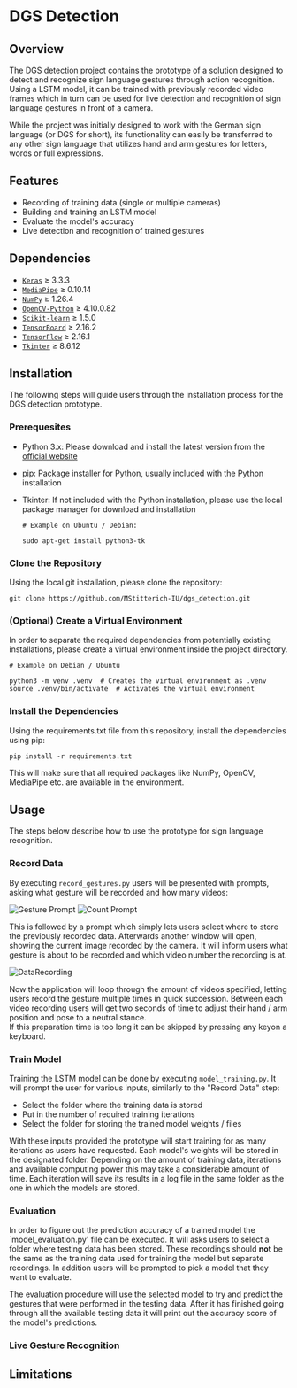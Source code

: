 # DGS Detection
## Overview
The DGS detection project contains the prototype of a solution designed to detect and recognize sign language gestures through action
recognition. Using a LSTM model, it can be trained with previously recorded video frames which in turn can be used for live detection and
recognition of sign language gestures in front of a camera.

While the project was initially designed to work with the German sign language (or DGS for short), its functionality can easily be
transferred to any other sign language that utilizes hand and arm gestures for letters, words or full expressions.

## Features
- Recording of training data (single or multiple cameras)
- Building and training an LSTM model
- Evaluate the model's accuracy
- Live detection and recognition of trained gestures

## Dependencies
- [`Keras`](https://keras.io/) &ge; 3.3.3 
- [`MediaPipe`](https://developers.google.com/mediapipe) &ge; 0.10.14
- [`NumPy`](https://numpy.org/) &ge; 1.26.4
- [`OpenCV-Python`](https://opencv.org/) &ge; 4.10.0.82
- [`Scikit-learn`](https://scikit-learn.org/stable/) &ge; 1.5.0
- [`TensorBoard`](https://www.tensorflow.org/tensorboard) &ge; 2.16.2
- [`TensorFlow`](https://www.tensorflow.org/) &ge; 2.16.1
- [`Tkinter`](https://docs.python.org/3/library/tkinter.html) &ge; 8.6.12

## Installation
The following steps will guide users through the installation process for the DGS detection prototype.

### Prerequesites
- Python 3.x: Please download and install the latest version from the [official website](https://www.python.org/)
- pip: Package installer for Python, usually included with the Python installation
- Tkinter: If not included with the Python installation, please use the local package manager for download and installation

  ```
  # Example on Ubuntu / Debian:
  
  sudo apt-get install python3-tk
  ```
### Clone the Repository
Using the local git installation, please clone the repository:

```
git clone https://github.com/MStitterich-IU/dgs_detection.git
```

### (Optional) Create a Virtual Environment
In order to separate the required dependencies from potentially existing installations, please create a virtual environment inside the project directory.
```
# Example on Debian / Ubuntu

python3 -m venv .venv  # Creates the virtual environment as .venv
source .venv/bin/activate  # Activates the virtual environment
```
### Install the Dependencies
Using the requirements.txt file from this repository, install the dependencies using pip:

```
pip install -r requirements.txt
```
This will make sure that all required packages like NumPy, OpenCV, MediaPipe etc. are available in the environment.

## Usage
The steps below describe how to use the prototype for sign language recognition.

### Record Data
By executing `record_gestures.py` users will be presented with prompts, asking what gesture will be recorded and how many videos:

![Gesture Prompt](https://github.com/MStitterich-IU/dgs_detection/assets/119433042/be68253c-7108-491d-8299-9af5469b8152)
![Count Prompt](https://github.com/MStitterich-IU/dgs_detection/assets/119433042/f5fd62a7-d0fd-444b-bda6-572a9757779b)

This is followed by a prompt which simply lets users select where to store the previously recorded data.
Afterwards another window will open, showing the current image recorded by the camera. It will inform users what gesture is about to be 
recorded and which video number the recording is at.

![DataRecording](https://github.com/MStitterich-IU/dgs_detection/assets/119433042/db82d046-404f-4c0e-b700-8afc32aefe7a)

Now the application will loop through the amount of videos specified, letting users record the gesture multiple times in quick succession.
Between each video recording users will get two seconds of time to adjust their hand / arm position and pose to a neutral stance.  
If this preparation time is too long it can be skipped by pressing any keyon a keyboard.

### Train Model
Training the LSTM model can be done by executing `model_training.py`. It will prompt the user for various inputs, similarly to the "Record Data" step:

- Select the folder where the training data is stored
- Put in the number of required training iterations
- Select the folder for storing the trained model weights / files

With these inputs provided the prototype will start training for as many iterations as users have requested. Each model's weights will be stored in the
designated folder. Depending on the amount of training data, iterations and available computing power this may take a considerable amount of time. Each
iteration will save its results in a log file in the same folder as the one in which the models are stored.

### Evaluation
In order to figure out the prediction accuracy of a trained model the `model_evaluation.py' file can be executed. It will asks users to select a folder where
testing data has been stored. These recordings should **not** be the same as the training data used for training the model but separate recordings. In addition
users will be prompted to pick a model that they want to evaluate.  

The evaluation procedure will use the selected model to try and predict the gestures that were performed in the testing data. After it has finished going through
all the available testing data it will print out the accuracy score of the model's predictions.

### Live Gesture Recognition

## Limitations
